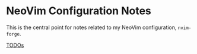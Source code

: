 # NeoVim Configuration Notes

This is the central point for notes related to my NeoVim configuration, `nvim-forge`.

[TODOs](./todo.md)
